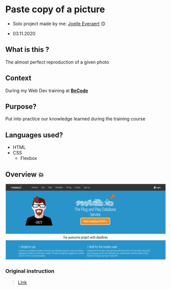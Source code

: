 # Paste copy of a picture


* Solo project made by me: [Joelle Everaert](https://github.com/Joelle-Everaert) :blush:

* 03.11.2020

## What is this ?

The almost perfect reproduction of a given photo  


## Context  

During my Web Dev training at **[BeCode](https://becode.org)**


## Purpose?
Put into practice our knowledge learned during the training course


## Languages used?
* HTML
* CSS
    * Flexbox


## Overview :collision:

[![little overview](Overview.png)](https://joelle-everaert.github.io/Turlututu/) 


### Original instruction

> [Link](https://github.com/becodeorg/bxl-hopper-1-25/blob/master/The%20Field/3.HTML%2BCSS/0.progressive_enhancement/turlututu.png)










